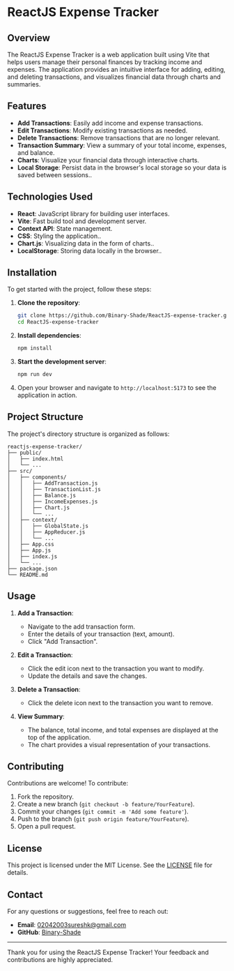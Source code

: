 # ReactJS Expense Tracker

## Overview
The ReactJS Expense Tracker is a web application built using Vite that helps users manage their personal finances by tracking income and expenses. The application provides an intuitive interface for adding, editing, and deleting transactions, and visualizes financial data through charts and summaries.

## Features
- **Add Transactions**: Easily add income and expense transactions.
- **Edit Transactions**: Modify existing transactions as needed.
- **Delete Transactions**: Remove transactions that are no longer relevant.
- **Transaction Summary**: View a summary of your total income, expenses, and balance.
- **Charts**: Visualize your financial data through interactive charts.
- **Local Storage**: Persist data in the browser's local storage so your data is saved between sessions..

## Technologies Used
- **React**: JavaScript library for building user interfaces.
- **Vite**: Fast build tool and development server.
- **Context API**: State management.
- **CSS**: Styling the application..
- **Chart.js**: Visualizing data in the form of charts..
- **LocalStorage**: Storing data locally in the browser..

## Installation
To get started with the project, follow these steps:

1. **Clone the repository**:
   ```sh
   git clone https://github.com/Binary-Shade/ReactJS-expense-tracker.git
   cd ReactJS-expense-tracker
   ```

2. **Install dependencies**:
   ```sh
   npm install
   ```

3. **Start the development server**:
   ```sh
   npm run dev
   ```

4. Open your browser and navigate to `http://localhost:5173` to see the application in action.

## Project Structure
The project's directory structure is organized as follows:
```
reactjs-expense-tracker/
├── public/
│   ├── index.html
│   └── ...
├── src/
│   ├── components/
│   │   ├── AddTransaction.js
│   │   ├── TransactionList.js
│   │   ├── Balance.js
│   │   ├── IncomeExpenses.js
│   │   ├── Chart.js
│   │   └── ...
│   ├── context/
│   │   ├── GlobalState.js
│   │   ├── AppReducer.js
│   │   └── ...
│   ├── App.css
│   ├── App.js
│   ├── index.js
│   └── ...
├── package.json
└── README.md
```

## Usage
1. **Add a Transaction**:
   - Navigate to the add transaction form.
   - Enter the details of your transaction (text, amount).
   - Click "Add Transaction".

2. **Edit a Transaction**:
   - Click the edit icon next to the transaction you want to modify.
   - Update the details and save the changes.

3. **Delete a Transaction**:
   - Click the delete icon next to the transaction you want to remove.

4. **View Summary**:
   - The balance, total income, and total expenses are displayed at the top of the application.
   - The chart provides a visual representation of your transactions.

## Contributing
Contributions are welcome! To contribute:

1. Fork the repository.
2. Create a new branch (`git checkout -b feature/YourFeature`).
3. Commit your changes (`git commit -m 'Add some feature'`).
4. Push to the branch (`git push origin feature/YourFeature`).
5. Open a pull request.

## License
This project is licensed under the MIT License. See the [LICENSE](LICENSE) file for details.

## Contact
For any questions or suggestions, feel free to reach out:

- **Email**: 02042003sureshk@gmail.com
- **GitHub**: [Binary-Shade](https://github.com/Binary-Shade)

---

Thank you for using the ReactJS Expense Tracker! Your feedback and contributions are highly appreciated.
